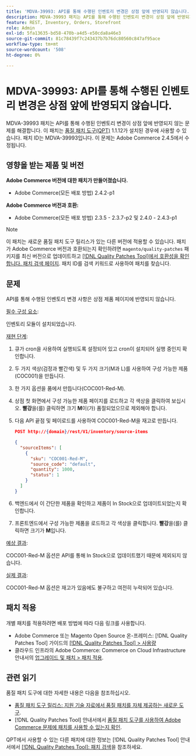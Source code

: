 ```yaml
---
title: 'MDVA-39993: API를 통해 수행된 인벤토리 변경은 상점 앞에 반영되지 않습니다.'
description: MDVA-39993 패치는 API를 통해 수행된 인벤토리 변경이 상점 앞에 반영되지 않는 문제를 해결합니다. 이 패치는 [Quality Patches Tool (QPT)](https://experienceleague.adobe.com/ko/docs/commerce-knowledge-base/kb/announcements/commerce-announcements/magento-quality-patches-released-new-tool-to-self-serve-quality-patches) 1.1.12가 설치된 경우 사용할 수 있습니다. 패치 ID는 MDVA-39993입니다. 이 문제는 Adobe Commerce 2.4.5에서 수정됩니다.
feature: REST, Inventory, Orders, Storefront
role: Admin
exl-id: 5fa13635-bd58-470b-a4d5-e50cda8a46e3
source-git-commit: 81c78439f7c243437b7b76dc80560c847af95ace
workflow-type: tm+mt
source-wordcount: '508'
ht-degree: 0%

---
```


# MDVA-39993: API를 통해 수행된 인벤토리 변경은 상점 앞에 반영되지 않습니다.

MDVA-39993 패치는 API를 통해 수행된 인벤토리 변경이 상점 앞에 반영되지 않는 문제를 해결합니다. 이 패치는 [품질 패치 도구(QPT)](https://experienceleague.adobe.com/ko/docs/commerce-knowledge-base/kb/announcements/commerce-announcements/magento-quality-patches-released-new-tool-to-self-serve-quality-patches) 1.1.12가 설치된 경우에 사용할 수 있습니다. 패치 ID는 MDVA-39993입니다. 이 문제는 Adobe Commerce 2.4.5에서 수정됩니다.

## 영향을 받는 제품 및 버전

**Adobe Commerce 버전에 대한 패치가 만들어졌습니다.**

* Adobe Commerce(모든 배포 방법) 2.4.2-p1

**Adobe Commerce 버전과 호환:**

* Adobe Commerce(모든 배포 방법) 2.3.5 - 2.3.7-p2 및 2.4.0 - 2.4.3-p1

>[!NOTE]
>
>이 패치는 새로운 품질 패치 도구 릴리스가 있는 다른 버전에 적용할 수 있습니다. 패치가 Adobe Commerce 버전과 호환되는지 확인하려면 `magento/quality-patches` 패키지를 최신 버전으로 업데이트하고 [[!DNL Quality Patches Tool]에서 호환성을 확인합니다. 패치 검색 페이지](https://experienceleague.adobe.com/ko/docs/commerce-knowledge-base/kb/announcements/commerce-announcements/magento-quality-patches-released-new-tool-to-self-serve-quality-patches). 패치 ID를 검색 키워드로 사용하여 패치를 찾습니다.

## 문제

API를 통해 수행된 인벤토리 변경 사항은 상점 제품 페이지에 반영되지 않습니다.

<u>필수 구성 요소</u>:

인벤토리 모듈이 설치되었습니다.

<u>재현 단계</u>:

1. 큐가 cron을 사용하여 실행되도록 설정되어 있고 cron이 설치되어 실행 중인지 확인합니다.
1. 두 가지 색상(검정과 빨간색) 및 두 가지 크기(M과 L)를 사용하여 구성 가능한 제품(COC001)을 만듭니다.
1. 한 가지 옵션을 품에서 만듭니다(COC001-Red-M).
1. 상점 첫 화면에서 구성 가능한 제품 페이지를 로드하고 각 색상을 클릭하여 보십시오. **빨강**&#x200B;을(를) 클릭하면 크기 **M**&#x200B;이(가) 품절되었으므로 제외해야 합니다.
1. 다음 API 끝점 및 페이로드를 사용하여 COC001-Red-M을 재고로 만듭니다.

   ```json
   POST http://{domain}/rest/V1/inventory/source-items
   
   {
     "sourceItems": [
       {
         "sku": "COC001-Red-M",
         "source_code": "default",
         "quantity": 1000,
         "status": 1
       }
     ]
   }
   ```

1. 백엔드에서 이 간단한 제품을 확인하고 제품이 In Stock으로 업데이트되었는지 확인합니다.
1. 프론트엔드에서 구성 가능한 제품을 로드하고 각 색상을 클릭합니다. **빨강**&#x200B;을(를) 클릭하면 크기가 **M**&#x200B;입니다.

<u>예상 결과</u>:

COC001-Red-M 옵션은 API를 통해 In Stock으로 업데이트했기 때문에 제외되지 않습니다.

<u>실제 결과</u>:

COC001-Red-M 옵션은 재고가 있음에도 불구하고 여전히 누락되어 있습니다.

## 패치 적용

개별 패치를 적용하려면 배포 방법에 따라 다음 링크를 사용합니다.

* Adobe Commerce 또는 Magento Open Source 온-프레미스: [!DNL Quality Patches Tool] 가이드의 [[!DNL Quality Patches Tool] > 사용량](/help/tools/quality-patches-tool/usage.md)
* 클라우드 인프라의 Adobe Commerce: Commerce on Cloud Infrastructure 안내서의 [업그레이드 및 패치 > 패치 적용](https://experienceleague.adobe.com/docs/commerce-cloud-service/user-guide/develop/upgrade/apply-patches.html?lang=ko).

## 관련 읽기

품질 패치 도구에 대한 자세한 내용은 다음을 참조하십시오.

* [품질 패치 도구 릴리스: 지원 기술 자료에서 품질 패치를 자체 제공하는 새로운 도구](https://experienceleague.adobe.com/ko/docs/commerce-knowledge-base/kb/announcements/commerce-announcements/magento-quality-patches-released-new-tool-to-self-serve-quality-patches).
* [!DNL Quality Patches Tool] 안내서에서 [품질 패치 도구를 사용하여 Adobe Commerce 문제에 패치를 사용할 수 있는지 확인](/help/tools/quality-patches-tool/patches-available-in-qpt/check-patch-for-magento-issue-with-magento-quality-patches.md).

QPT에서 사용할 수 있는 다른 패치에 대한 정보는 [!DNL Quality Patches Tool] 안내서에서 [[!DNL Quality Patches Tool]: 패치 검색](https://experienceleague.adobe.com/tools/commerce-quality-patches/index.html?lang=ko)을 참조하세요.
